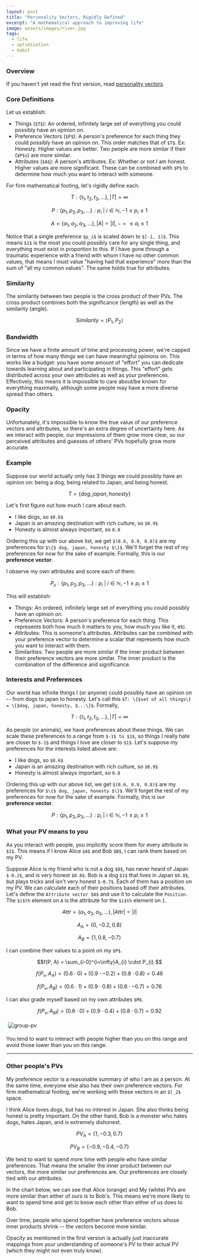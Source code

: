```yaml
---
layout: post
title: "Personality Vectors, Rigidly Defined"
excerpt: "A mathematical approach to improving life"
image: assets/images/river.jpg
tags: 
  - life
  - optimization
  - habit
---
```


### Overview
If you haven't yet read the first version, read [personality vectors]({{site.url}}/resources/personality-vectors/).

### Core Definitions
Let us establish:
* Things (`$T$`): An ordered, infinitely large set of everything you could possibly have an opinion on.
* Preference Vectors (`$P$`): A person's preference for each thing they could possibly have an opinion on. This order matches that of `$T$`. Ex: Honesty. Higher values are better.
Two people are more similar if their (`$P$s`) are more similar.
* Attributes (`$A$`): A person's attributes. Ex: Whether or not I am honest. Higher values are more significant. These can be combined with `$P$` to determine how much you want to interact with someone. 

For firm mathematical footing, let's rigidly define each.

$$T: \{t_1, t_2, t_3, ...\}, |T| = \infty$$

$$P: \{p_1, p_2, p_3, ...\}: p_i\ |\ i \in \mathbb{N}, -1 \leq p_i \leq 1$$

$$A = \{a_1, a_2, a_3, ...\}, |A| = |I|, -= \leq a_i \leq 1$$

Notice that a single preference `$p_i$` is scaled down to `$[-1, 1]$`. This means `$1$` is the most you could possibly care for any single thing, and everything must exist
in proportion to this. If I have gone through a traumatic experience with a friend with whom I have no other common values, that means I must value "having had that experience"
more than the sum of "all my common values". The same holds true for attributes.

### Similarity

The similarity between two people is the cross product of their PVs. The cross product combines both the significance (length) as well as the similarity (angle).

$$Similarity = \langle P_1, P_2 \rangle$$

### Bandwidth

Since we have a finite amount of time and processing power, we're capped in terms of how many things we can have meaningful opinions on. This works like
a budget: you have some amount of "effort" you can dedicate towards learning about and participating in things. This "effort" gets distributed 
across your own attributes as well as your preferences. Effectively, this means it is impossible to care about/be known for everything maximally, although
some people may have a more diverse spread than others.

### Opacity

Unfortunately, it's impossible to know the true value of our preference vectors and attributes, so there's an extra degree of uncertainty here. As we interact with people,
our impressions of them grow more clear, so our perceived attributes and guesses of others' PVs hopefully grow more accurate.


### Example

Suppose our world actually only has 3 things we could possibly have an opinion on: being a dog, being related to Japan, and being honest.

$$T = \{dog, japan, honesty\}$$

Let's first figure out how much I care about each.

* I like dogs, so `$0.6$`
* Japan is an amazing destination with rich culture, so `$0.9$`
* Honesty is almost always important, so `0.8`

Ordering this up with our above list, we get `$(0.6, 0.9, 0.8)$` are my preferences for 
`$\{$ dog, japan, honesty $\}$`. We'll forget the rest of my preferences for now for the sake of example. Formally, this is our **preference vector**. 

I observe my own attributes and score each of them:

$$P_{v}: \{p_1, p_2, p_3, ...\}: p_i\ |\ i \in \mathbb{N}, -1 \leq p_i \leq 1$$





This will establish:
* Things: An ordered, infinitely large set of everything you could possibly have an opinion on.
* Preference Vectors: A person's preference for each thing. This represents both how much it matters to you, how much you like it, etc. 
* Attributes: This is someone's attributes. Attributes can be combined with your preference vector to determine a scalar that represents how much
you want to interact with them.
* Similarities: Two people are more similar if the inner product between their preference vectors are more similar. The inner product is the combination
of the difference and significance.

### Interests and Preferences

Our world has infinite things I (or anyone) could possibly have an opinion on -- from dogs to japan to honesty. 
Let's call this `$T: \{$set of all things\} = \{$dog, japan, honesty, $...\}$`. Formally,

$$T: \{t_1, t_2, t_3, ...\}, |T| = \infty$$

As people (or animals), we have preferences about these things. We can scale these
preferences to a range from `$-1$ to $1$`, so things I really hate are closer to `$-1$` and things I love are closer to `$1$`. Let's suppose
my preferences for the interests listed above are:

* I like dogs, so `$0.6$`
* Japan is an amazing destination with rich culture, so `$0.9$`
* Honesty is almost always important, so `0.8`

Ordering this up with our above list, we get `$(0.6, 0.9, 0.8)$` are my preferences for 
`$\{$ dog, japan, honesty $\}$`. We'll forget the rest of my preferences for now for the sake of example. Formally, this is our **preference vector**. 

$$P: \{p_1, p_2, p_3, ...\}: p_i\ |\ i \in \mathbb{N}, -1 \leq p_i \leq 1$$

### What your PV means to you

As you interact with people, you implicitly score them for every attribute in `$I$`. This means if I know Alice `$A$` and Bob `$B$`,
I can rank them based on my PV.

Suppose Alice is my friend who is not a dog `$0$`, has never heard of Japan `$-0.2$`, and is very honest `$0.8$`. 
Bob is a dog `$1$` that lives in Japan `$0.8$`, but plays tricks and isn't very honest `$-0.7$`. Each of them has a position
on my PV. We can calculate each of their positions based off their attributes. Let's define the `Attribute vector $A$` and
use it to calculate the `Position`. The `$i$th` element on `A` is the attribute for the `$i$th` element on `I`.

$$Attr = \{a_1, a_2, a_3, ...\}, |Attr| = |I|$$

$$A_{A} = \{0, -0.2, 0.8\}$$

$$A_{B} = \{1, 0.8, -0.7\}$$

I can combine their values to a point on my `$P$`.

$$f(P, A) = \sum_{i-0}^{i=\infty}A_{i} \cdot P_{i} $$

$$f(P_v, A_{A}) = (0.6 \cdot 0) + (0.9 \cdot -0.2) + (0.8 \cdot 0.8) = 0.46$$

$$f(P_v, A_{B}) = (0.6 \cdot 1) + (0.9 \cdot 0.8) + (0.8 \cdot -0.7) = 0.76$$

I can also grade myself based on my own attributes `$M$`.

$$f(P_v, A_{M}) = (0.6 \cdot 0) + (0.9 \cdot 0.4) + (0.8 \cdot 0.7) = 0.92$$


<div id='myDiv'></div>

<img src="{{ site.url }}/assets/images/preference-vectors/group-pv.png" alt="group-pv" style="background-color:#fff; padding: 5px 5px 5px 5px;"/>

You tend to want to interact with people higher than you on this range and avoid those lower than you on this range.

<script>
var alice = {
  x: [0.46],
  y: [0],
  type: 'scatter',
  hoverinfo: 'x'
};
var bob = {
  x: [0.76],
  y: [0],
  type: 'scatter',
  hoverinfo: 'x'
};
var me = {
  x: [0.92],
  y: [0],
  type: 'scatter',
  hoverinfo: 'x'
};


var layout = {
  hovermode: 'closest',
  showlegend: false,
  xaxis: {
	range: [-1,1],
    autorange: false,
    showgrid: false,
    zeroline: false,
    showline: false,
    autotick: true,
    ticks: 'outside',
    showticklabels: true
  },
  yaxis: {
    autorange: false,
    showgrid: false,
    zeroline: false,
    showline: false,
    autotick: false,
	zerolinewidth:3,
    showticklabels: false
  },
  annotations: [
	{
		xref: 'x',
    	yref: 'y',
    	x: 0.46,
    	y: 0.1,
    	xanchor: 'center',
    	text: 'Alice',
		yanchor: 'bottom',
  	},
	{
		xref: 'x',
    	yref: 'y',
    	x: 0.76,
    	y: 0.1,
    	xanchor: 'center',
    	text: 'Bob',
		yanchor: 'bottom',
  	},
	{
		xref: 'x',
    	yref: 'y',
    	x: 0.92,
    	y: 0.1,
    	xanchor: 'center',
    	text: 'Me',
		yanchor: 'bottom',
  	}
  ]
};

var data = [alice, bob, me];
Plotly.newPlot('myDiv', data, layout);
</script>

---

### Other people's PVs

My preference vector is a reasonable summary of who I am as a person. At the same time, everyone else also has their own preference vectors.
For firm mathematical footing, we're working with these vectors in an `$l_2$` space.

I think Alice loves dogs, but has no interest in Japan. She also thinks being honest is pretty important. 
On the other hand, Bob is a monster who hates dogs, hates Japan, and is extremely dishonest.

$$PV_A=\{1, -0.3, 0.7\}$$

$$PV_B=\{-0.9, -0.4, -0.7\}$$

We tend to want to spend more time with people who have similar preferences. That means the smaller the inner product between our vectors,
the more similar our preferences are. Our preferences are closely tied with our attributes.

In the chart below, we can see that Alice (orange) and My (white) PVs are more similar than either of ours is to Bob's. This
means we're more likely to want to spend time and get to know each other than either of us does to Bob.

<div id='otherPeople'></div>
<script>
Plotly.d3.csv('https://www.yangvincent.com/assets/pv1.csv', function(err, rows){
    function unpack(rows, key) {
        return rows.map(function(row) 
        { return row[key]; }); 
    }
          
	var x = unpack(rows , 'x');
	var y = unpack(rows , 'y');
	var z = unpack(rows , 'z'); 
	var c = unpack(rows , 'color');
	Plotly.newPlot('otherPeople', [{
	  type: 'scatter3d',
	  mode: 'lines',
	  x: x,
	  y: y,
	  z: z,
	  opacity: 1,
	  line: {
	    width: 6,
	    color: c,
	    reversescale: false
	  }
	}], {
			autosize: true,
			margin: {
				l: 5,
				r: 5,
				b: 5,
				t: 5,
			}
	});
});
</script>

Over time, people who spend together have preference vectors whose inner products shrink -- the vectors become more similar.

Opacity as mentioned in the first version is actually just inaccurate mappings from your understanding of someone's PV to their actual PV (which
they might not even truly know).
